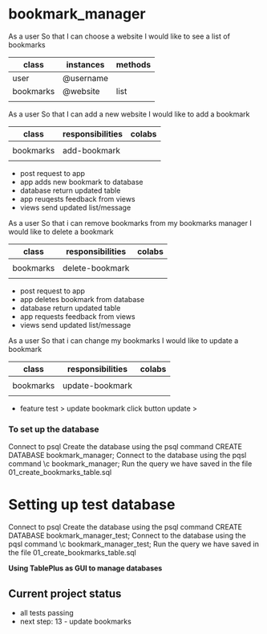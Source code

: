 # bookmark_manager

As a user
So that I can choose a website
I would like to see a list of bookmarks

| class     | instances | methods  |
|-----------|-----------|----------|
| user      | @username |          |
| bookmarks | @website  | list     |
|           |           |          |

As a user
So that I can add a new website
I would like to add a bookmark

| class     | responsibilities | colabs   |
|-----------|------------------|----------|
|           |                  |          |
| bookmarks | add-bookmark     |          |
|           |                  |          |
- post request to app
- app adds new bookmark to database
- database return updated table
- app reuqests feedback from views
- views send updated list/message

As a user
So that i can remove bookmarks from my bookmarks manager
I would like to delete a bookmark

| class     | responsibilities | colabs   |
|-----------|------------------|----------|
|           |                  |          |
| bookmarks | delete-bookmark  |          |
|           |                  |          |
- post request to app
- app deletes bookmark from database
- database return updated table
- app requests feedback from views
- views send updated list/message


As a user
So that i can change my bookmarks
I would like to update a bookmark

| class     | responsibilities | colabs   |
|-----------|------------------|----------|
|           |                  |          |
| bookmarks | update-bookmark  |          |
|           |                  |          |

- feature test > update bookmark
click button update >





### To set up the database
Connect to psql
Create the database using the psql command CREATE DATABASE bookmark_manager;
Connect to the database using the pqsl command \c bookmark_manager;
Run the query we have saved in the file 01_create_bookmarks_table.sql

# Setting up test database

Connect to psql
Create the database using the psql command
CREATE DATABASE bookmark_manager_test;
Connect to the database using the pqsl command
\c bookmark_manager_test;
Run the query we have saved in the file 01_create_bookmarks_table.sql

**Using TablePlus as GUI to manage databases**

## Current project status

- all tests passing
- next step: 13 - update bookmarks
